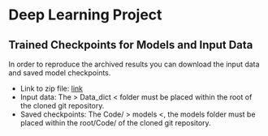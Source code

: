 # Deep Learning Project

## Trained Checkpoints for Models and Input Data
In order to reproduce the archived results you can download the input data and saved model checkpoints.
* Link to zip file: [link]()
* Input data: The > Data_dict < folder must be placed within the root of the cloned git repository. 
* Saved checkpoints: The Code/ > models <, the models folder must be placed within the root/Code/ of the cloned git repository. 
